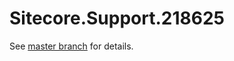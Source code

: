# Sitecore.Support.218625

See [master branch](https://github.com/sitecoresupport/Sitecore.Support.218625) for details.